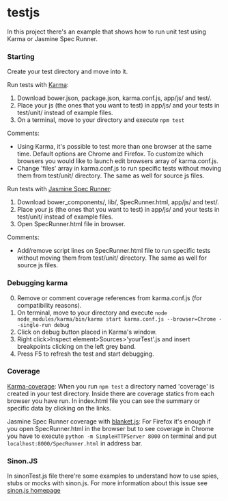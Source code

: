 # testjs

In this project there's an example that shows how to run unit test using Karma or Jasmine Spec Runner.

### Starting

Create your test directory and move into it.

Run tests with [Karma](https://github.com/karma-runner/karma):

1. Download bower.json, package.json, karma.conf.js, app/js/ and test/.
2. Place your js (the ones that you want to test) in app/js/ and your tests in test/unit/ instead of example files.
3. On a terminal, move to your directory and execute `npm test`

Comments:

* Using Karma, it's possible to test more than one browser at the same time. Default options are Chrome and Firefox. To customize which browsers you would like to launch edit browsers array of karma.conf.js. 
* Change 'files' array in karma.conf.js to run specific tests without moving them from test/unit/ directory. The same as well for source js files.

Run tests with [Jasmine Spec Runner](https://github.com/jasmine/jasmine):

1. Download bower_components/, lib/, SpecRunner.html, app/js/ and test/.
2. Place your js (the ones that you want to test) in app/js/ and your tests in test/unit/ instead of example files.
3. Open SpecRunner.html file in browser.

Comments:

*  Add/remove script lines on SpecRunner.html file to run specific tests without moving them from test/unit/ directory. The same as well for source js files.

### Debugging karma

0. Remove or comment coverage references from karma.conf.js (for compatibility reasons).
1. On terminal, move to your directory and execute `node node_modules/karma/bin/karma start karma.conf.js --browser=Chrome --single-run debug`
2. Click on debug button placed in Karma's window.
3. Right click>Inspect element>Sources>'yourTest'.js and insert breakpoints clicking on the left grey band.
4. Press F5 to refresh the test and start debugging.

### Coverage

[Karma-coverage](https://github.com/karma-runner/karma-coverage):
When you run `npm test` a directory named 'coverage' is created in your test directory. Inside there are coverage statics from each browser you have run. In index.html file you can see the summary or specific data by clicking on the links.

Jasmine Spec Runner coverage with [blanket.js](https://github.com/alex-seville/blanket):
For Firefox it's enough if you open SpecRunner.html in the browser but to see coverage in Chrome you have to execute `python -m SimpleHTTPServer 8000` on terminal and put `localhost:8000/SpecRunner.html` in address bar.

### Sinon.JS

In sinonTest.js file there're some examples to understand how to use spies, stubs or mocks with sinon.js. For more information about this issue see  [sinon.js homepage](http://sinonjs.org/)

